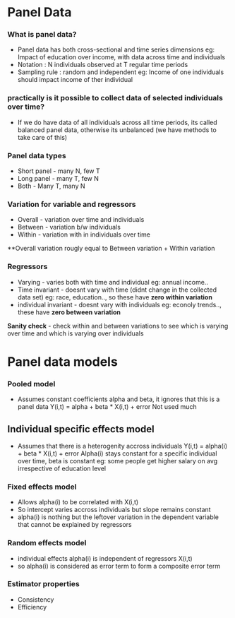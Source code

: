 # Panel Data 
### What is panel data?
* Panel data has both cross-sectional and time series dimensions
  eg: Impact of education over income, with data across time and individuals
* Notation : N individuals observed at T regular time periods
* Sampling rule : random and independent
  eg: Income of one individuals should impact income of ther individual 

### practically is it possible to collect data of selected individuals over time?
* If we do have data of all individuals across all time periods, its called balanced panel data, otherwise its unbalanced (we have methods to take care of this)

### Panel data types 
* Short panel -  many N, few T
* Long panel -  many T, few N
* Both -  Many T, many N

### Variation for variable and regressors
* Overall - variation over time and individuals
* Between - variation b/w individuals
* Within -  variation with in individuals over time

**Overall variation rougly equal to Between variation + Within variation 

### Regressors 
* Varying - varies both with time and individual eg: annual income..
* Time invariant - doesnt vary with time (didnt change in the collected data set) eg: race, education.., so these have **zero within variation**
* individual invariant - doesnt vary with individuals eg: econoly trends.., these have **zero between variation**

**Sanity check** - check within and between variations to see which is varying over time and which is varying over individuals

# Panel data models
### Pooled model
* Assumes constant coefficients alpha and beta, it ignores that this is a panel data
  Y(i,t) = alpha + beta * X(i,t) + error
  Not used much 

## Individual specific effects model 
* Assumes that there is a heterogenity accross individuals
  Y(i,t) = alpha(i) + beta * X(i,t) + error
  Alpha(i) stays constant for a specific individual over time, beta is constant 
  eg: some people get higher salary on avg irrespective of education level
### Fixed effects model
* Allows alpha(i) to be correlated with X(i,t)
* So intercept varies accross individuals but slope remains constant
* alpha(i) is nothing but the leftover variation in the dependent variable that cannot be explained by regressors

### Random effects model 
* individual effects alpha(i) is independent of regressors X(i,t)
* so alpha(i) is considered as error term to form a composite error term 


### Estimator properties 
* Consistency 
* Efficiency


